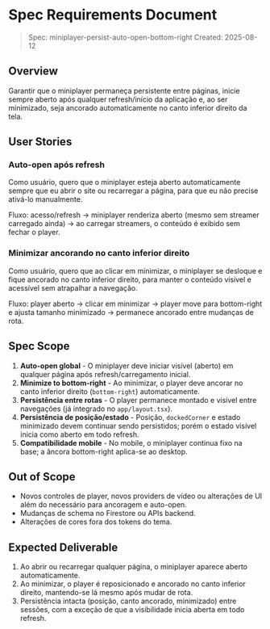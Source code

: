 # Spec Requirements Document

> Spec: miniplayer-persist-auto-open-bottom-right
> Created: 2025-08-12

## Overview

Garantir que o miniplayer permaneça persistente entre páginas, inicie sempre aberto após qualquer refresh/início da aplicação e, ao ser minimizado, seja ancorado automaticamente no canto inferior direito da tela.

## User Stories

### Auto-open após refresh

Como usuário, quero que o miniplayer esteja aberto automaticamente sempre que eu abrir o site ou recarregar a página, para que eu não precise ativá-lo manualmente.

Fluxo: acesso/refresh → miniplayer renderiza aberto (mesmo sem streamer carregado ainda) → ao carregar streamers, o conteúdo é exibido sem fechar o player.

### Minimizar ancorando no canto inferior direito

Como usuário, quero que ao clicar em minimizar, o miniplayer se desloque e fique ancorado no canto inferior direito, para manter o conteúdo visível e acessível sem atrapalhar a navegação.

Fluxo: player aberto → clicar em minimizar → player move para bottom-right e ajusta tamanho minimizado → permanece ancorado entre mudanças de rota.

## Spec Scope

1. **Auto-open global** - O miniplayer deve iniciar visível (aberto) em qualquer página após refresh/carregamento inicial.
2. **Minimize to bottom-right** - Ao minimizar, o player deve ancorar no canto inferior direito (`bottom-right`) automaticamente.
3. **Persistência entre rotas** - O player permanece montado e visível entre navegações (já integrado no `app/layout.tsx`).
4. **Persistência de posição/estado** - Posição, `dockedCorner` e estado minimizado devem continuar sendo persistidos; porém o estado visível inicia como aberto em todo refresh.
5. **Compatibilidade mobile** - No mobile, o miniplayer continua fixo na base; a âncora bottom-right aplica-se ao desktop.

## Out of Scope

- Novos controles de player, novos providers de vídeo ou alterações de UI além do necessário para ancoragem e auto-open.
- Mudanças de schema no Firestore ou APIs backend.
- Alterações de cores fora dos tokens do tema.

## Expected Deliverable

1. Ao abrir ou recarregar qualquer página, o miniplayer aparece aberto automaticamente.
2. Ao minimizar, o player é reposicionado e ancorado no canto inferior direito, mantendo-se lá mesmo após mudar de rota.
3. Persistência intacta (posição, canto ancorado, minimizado) entre sessões, com a exceção de que a visibilidade inicia aberta em todo refresh.


